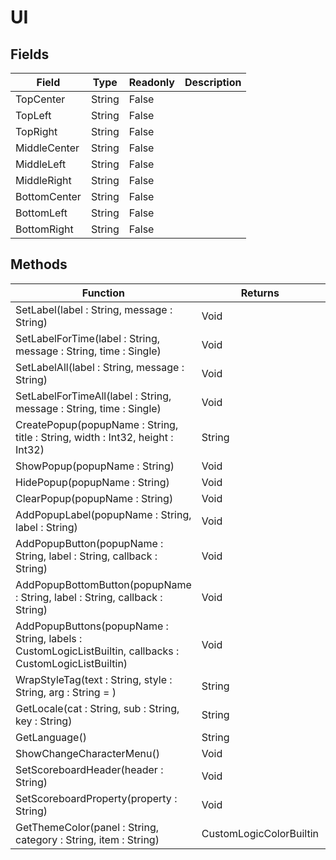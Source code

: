 # UI
## Fields
|Field|Type|Readonly|Description|
|---|---|---|---|
|TopCenter|String|False||
|TopLeft|String|False||
|TopRight|String|False||
|MiddleCenter|String|False||
|MiddleLeft|String|False||
|MiddleRight|String|False||
|BottomCenter|String|False||
|BottomLeft|String|False||
|BottomRight|String|False||
## Methods
|Function|Returns|Description|
|---|---|---|
|SetLabel(label : String, message : String)|Void||
|SetLabelForTime(label : String, message : String, time : Single)|Void||
|SetLabelAll(label : String, message : String)|Void||
|SetLabelForTimeAll(label : String, message : String, time : Single)|Void||
|CreatePopup(popupName : String, title : String, width : Int32, height : Int32)|String||
|ShowPopup(popupName : String)|Void||
|HidePopup(popupName : String)|Void||
|ClearPopup(popupName : String)|Void||
|AddPopupLabel(popupName : String, label : String)|Void||
|AddPopupButton(popupName : String, label : String, callback : String)|Void||
|AddPopupBottomButton(popupName : String, label : String, callback : String)|Void||
|AddPopupButtons(popupName : String, labels : CustomLogicListBuiltin, callbacks : CustomLogicListBuiltin)|Void||
|WrapStyleTag(text : String, style : String, arg : String = )|String||
|GetLocale(cat : String, sub : String, key : String)|String||
|GetLanguage()|String||
|ShowChangeCharacterMenu()|Void||
|SetScoreboardHeader(header : String)|Void||
|SetScoreboardProperty(property : String)|Void||
|GetThemeColor(panel : String, category : String, item : String)|CustomLogicColorBuiltin||
